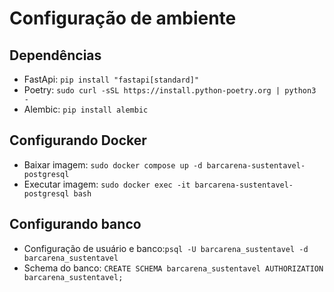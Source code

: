# Configuração de ambiente
## Dependências
* FastApi: `pip install "fastapi[standard]"`
* Poetry: `sudo curl -sSL https://install.python-poetry.org | python3 -`
* Alembic: `pip install alembic`

## Configurando Docker
* Baixar imagem: `sudo docker compose up -d barcarena-sustentavel-postgresql` 
* Executar imagem: `sudo docker exec -it barcarena-sustentavel-postgresql bash`

## Configurando banco
* Configuração de usuário e banco:`psql -U barcarena_sustentavel -d barcarena_sustentavel`
* Schema do banco: `CREATE SCHEMA barcarena_sustentavel AUTHORIZATION barcarena_sustentavel;`
  
